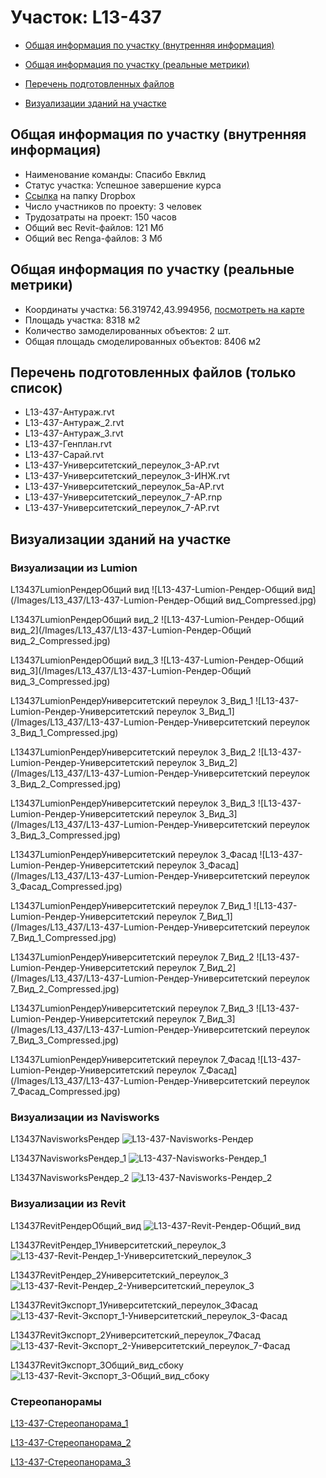 # Участок: L13-437

* [Общая информация по участку (внутренняя информация)](#Chapter1)

* [Общая информация по участку (реальные метрики)](#Chapter2)

* [Перечень подготовленных файлов](#Chapter3)

* [Визуализации зданий на участке](#Chapter6)

## <a id="Chapter1"></a> Общая информация по участку (внутренняя информация)
+ Наименование команды: Спасибо Евклид
+ Статус участка: Успешное завершение курса
+ [Ссылка](https://www.dropbox.com/sh/wvvgv1nw1iqred9/AAALrZscbBgdJo4v9u7YsWp4a/L13_437?dl=0) на папку Dropbox
+ Число участников по проекту: 3 человек
+ Трудозатраты на проект: 150 часов
+ Общий вес Revit-файлов: 121 Мб
+ Общий вес Renga-файлов: 3 Мб
## <a id="Chapter2"></a> Общая информация по участку (реальные метрики)
+ Координаты участка: 56.319742,43.994956, [посмотреть на карте](https://yandex.ru/maps/47/nizhny-novgorod/?ll=43.994956%2C56.319742&z=19)
+ Площадь участка: 8318 м2
+ Количество замоделированных объектов: 2 шт.
+ Общая площадь смоделированных объектов: 8406 м2
## <a id="Chapter3"></a> Перечень подготовленных файлов (только список)
+ L13-437-Антураж.rvt
+ L13-437-Антураж_2.rvt
+ L13-437-Антураж_3.rvt
+ L13-437-Генплан.rvt
+ L13-437-Сарай.rvt
+ L13-437-Университетский_переулок_3-АР.rvt
+ L13-437-Университетский_переулок_3-ИНЖ.rvt
+ L13-437-Университетский_переулок_5а-АР.rvt
+ L13-437-Университетский_переулок_7-АР.rnp
+ L13-437-Университетский_переулок_7-АР.rvt
## <a id="Chapter6"></a> Визуализации зданий на участке
### Визуализации из Lumion
L13437LumionРендерОбщий вид
![L13-437-Lumion-Рендер-Общий вид](/Images/L13_437/L13-437-Lumion-Рендер-Общий вид_Compressed.jpg)

L13437LumionРендерОбщий вид_2
![L13-437-Lumion-Рендер-Общий вид_2](/Images/L13_437/L13-437-Lumion-Рендер-Общий вид_2_Compressed.jpg)

L13437LumionРендерОбщий вид_3
![L13-437-Lumion-Рендер-Общий вид_3](/Images/L13_437/L13-437-Lumion-Рендер-Общий вид_3_Compressed.jpg)

L13437LumionРендерУниверситетский переулок 3_Вид_1
![L13-437-Lumion-Рендер-Университетский переулок 3_Вид_1](/Images/L13_437/L13-437-Lumion-Рендер-Университетский переулок 3_Вид_1_Compressed.jpg)

L13437LumionРендерУниверситетский переулок 3_Вид_2
![L13-437-Lumion-Рендер-Университетский переулок 3_Вид_2](/Images/L13_437/L13-437-Lumion-Рендер-Университетский переулок 3_Вид_2_Compressed.jpg)

L13437LumionРендерУниверситетский переулок 3_Вид_3
![L13-437-Lumion-Рендер-Университетский переулок 3_Вид_3](/Images/L13_437/L13-437-Lumion-Рендер-Университетский переулок 3_Вид_3_Compressed.jpg)

L13437LumionРендерУниверситетский переулок 3_Фасад
![L13-437-Lumion-Рендер-Университетский переулок 3_Фасад](/Images/L13_437/L13-437-Lumion-Рендер-Университетский переулок 3_Фасад_Compressed.jpg)

L13437LumionРендерУниверситетский переулок 7_Вид_1
![L13-437-Lumion-Рендер-Университетский переулок 7_Вид_1](/Images/L13_437/L13-437-Lumion-Рендер-Университетский переулок 7_Вид_1_Compressed.jpg)

L13437LumionРендерУниверситетский переулок 7_Вид_2
![L13-437-Lumion-Рендер-Университетский переулок 7_Вид_2](/Images/L13_437/L13-437-Lumion-Рендер-Университетский переулок 7_Вид_2_Compressed.jpg)

L13437LumionРендерУниверситетский переулок 7_Вид_3
![L13-437-Lumion-Рендер-Университетский переулок 7_Вид_3](/Images/L13_437/L13-437-Lumion-Рендер-Университетский переулок 7_Вид_3_Compressed.jpg)

L13437LumionРендерУниверситетский переулок 7_Фасад
![L13-437-Lumion-Рендер-Университетский переулок 7_Фасад](/Images/L13_437/L13-437-Lumion-Рендер-Университетский переулок 7_Фасад_Compressed.jpg)

### Визуализации из Navisworks
L13437NavisworksРендер
![L13-437-Navisworks-Рендер](/Images/L13_437/L13-437-Navisworks-Рендер_Compressed.jpg)

L13437NavisworksРендер_1
![L13-437-Navisworks-Рендер_1](/Images/L13_437/L13-437-Navisworks-Рендер_1_Compressed.jpg)

L13437NavisworksРендер_2
![L13-437-Navisworks-Рендер_2](/Images/L13_437/L13-437-Navisworks-Рендер_2_Compressed.jpg)

### Визуализации из Revit
L13437RevitРендерОбщий_вид
![L13-437-Revit-Рендер-Общий_вид](/Images/L13_437/L13-437-Revit-Рендер-Общий_вид_Compressed.jpg)

L13437RevitРендер_1Университетский_переулок_3
![L13-437-Revit-Рендер_1-Университетский_переулок_3](/Images/L13_437/L13-437-Revit-Рендер_1-Университетский_переулок_3_Compressed.jpg)

L13437RevitРендер_2Университетский_переулок_3
![L13-437-Revit-Рендер_2-Университетский_переулок_3](/Images/L13_437/L13-437-Revit-Рендер_2-Университетский_переулок_3_Compressed.jpg)

L13437RevitЭкспорт_1Университетский_переулок_3Фасад
![L13-437-Revit-Экспорт_1-Университетский_переулок_3-Фасад](/Images/L13_437/L13-437-Revit-Экспорт_1-Университетский_переулок_3-Фасад_Compressed.jpg)

L13437RevitЭкспорт_2Университетский_переулок_7Фасад
![L13-437-Revit-Экспорт_2-Университетский_переулок_7-Фасад](/Images/L13_437/L13-437-Revit-Экспорт_2-Университетский_переулок_7-Фасад_Compressed.jpg)

L13437RevitЭкспорт_3Общий_вид_сбоку
![L13-437-Revit-Экспорт_3-Общий_вид_сбоку](/Images/L13_437/L13-437-Revit-Экспорт_3-Общий_вид_сбоку_Compressed.jpg)

### Стереопанорамы
[L13-437-Стереопанорама_1](https://pano.autodesk.com/pano.html?url=jpgs/81b7f2b4-2841-4975-a4c8-8b094700ea6a&version=2)

[L13-437-Стереопанорама_2](https://pano.autodesk.com/pano.html?url=jpgs/bc7e2a7f-771a-47c0-8185-3681489e5fbc&version=2)

[L13-437-Стереопанорама_3](https://pano.autodesk.com/pano.html?url=jpgs/fc829ac5-199f-4f2c-9f57-1253fc70630c&version=2)

